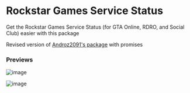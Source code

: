 # Rockstar Games Service Status
Get the Rockstar Games Service Status (for GTA Online, RDRO, and Social Club) easier with this package

Revised version of [Androz2091's package](https://github.com/Androz2091/rockstar-games-status) with promises

### Previews
![image](https://user-images.githubusercontent.com/107329072/182990952-838df6da-2600-4865-a108-1a6053d57cdd.png)

![image](https://user-images.githubusercontent.com/107329072/182990869-2d185f87-d8aa-42dc-becd-9eda2ce85237.png)

